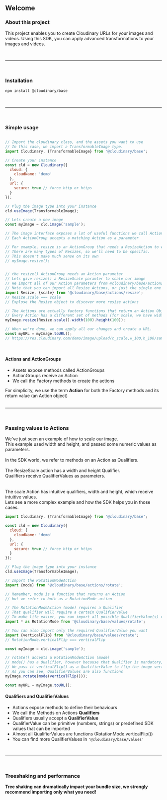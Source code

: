 ## Welcome

### About this project

This project enables you to create Cloudinary URLs for your images and videos.
Using this SDK, you can apply advanced transformations to your images and videos.

<br/>
<hr/>
<br/>

### Installation
```bash
npm install @cloudinary/base 
```

<br/>
<hr/>
<br/>

### Simple usage
```javascript

// Import the cloudinary class, and the assets you want to use
// In this case, we import a TransformableImage type.
import Cloudinary, {TransformableImage} from '@cloudinary/base';

// Create your instance
const cld = new Cloudinary({
  cloud: {
    cloudName: 'demo'
  },
  url: {
    secure: true // force http or https
  }
});

// Plug the image type into your instance
cld.useImage(TransformableImage);

// Lets create a new image
const myImage = cld.image('sample');

// The image interface exposes a lot of useful functions we call ActionGroups
// Each ActionGroup accepts a matching Action as a parameter

// For example, resize is an ActionGroup that needs a ResizeAction to work
// There are many types of Resizes, so we'll need to be specific.
// This doesn't make much sense on its own
// myImage.resize();  


// the resize() ActionGroup needs an Action parameter
// Lets give resize() a ResizeScale paramter to scale our image
// We import all of our Action parameters from @cloudinary/base/actions/{actionGroup}
// Note that you can import all Resize Actions, or just the single one you want
import Resize, {scale} from '@cloudinary/base/actions/resize';
// Resize.scale === scale
// Explose the Resize object to discover more resize actions

// The Actions are actually factory functions that return an Action Object
// Every Action has a different set of methods (for scale, we have width and height)
myImage.resize(Resize.scale().width(100).height(100));

// When we're done, we can apply all our changes and create a URL.
const myURL = myImage.toURL();
// https://res.cloudinary.com/demo/image/upload/c_scale,w_100,h_100/sample
```

<br/>


#### Actions and ActionGroups
- Assets expose methods called ActionGroups
- ActionGroups receive an Action
- We call the Factory methods to create the actions

<div class="alert alert-info" role="alert">
<div>For simplicity, we use the term <b>Action</b> for both the Factory methods and its return value (an Action object)</div>
</div>

<br/>
<hr/>
<br/>

### Passing values to Actions

<div>
We've just seen an example of how to scale our image.<br/>
This example used width and height, and passed some numeric values as parameters.<br/><br/>
In the SDK world, we refer to methods on an Action as Qualifiers.<br/><br/>
The ResizeScale action has a width and height Qualifier.<br/>
Qualifiers receive QualifierValues as parameters.
</div>
<br/><br/>

<div>
The scale Action has intuitive qualifiers, width and height, which receive intuitive values.<br/> 
Lets see a more complex example and how the SDK helps you in those cases.
</div>

```javascript
import Cloudinary, {TransformableImage} from '@cloudinary/base';

const cld = new Cloudinary({
  cloud: {
    cloudName: 'demo'
  },
  url: {
    secure: true // force http or https
  }
});

// Plug the image type into your instance
cld.useImage(TransformableImage);

// Import the RotationModeAction
import {mode} from '@cloudinary/base/actions/rotate';

// Remember, mode is a function that returns an Action
// but we refer to both as a RotationMode action

// The RotationModeAction (mode) requires a Qualifier
// That qualifier will require a certain QualifierValue
// To make life easier, you can import all possible QualifierValue(s) of rotate 
import * as RotationMode from '@cloudinary/base/values/rotate';

// You can also import only the required QualifierValue you want
import {verticalFlip} from '@cloudinary/base/values/rotate';
// RotationMode.verticalFlip === verticalFlip

const myImage = cld.image('sample');

// rotate() accepts a RotationModeAction (mode)
// mode() has a Qualifier, however because that Qualifier is mandatory, we pass it directly to the factory
// We pass it verticalFlip() as a QualifierValue to flip the image vertically
// As you can see, QualifierValues are also functions
myImage.rotate(mode(verticalFlip()));

const myURL = myImage.toURL();
```


#### Qualifiers and QualifierValues
- Actions expose methods to define their behaviours 
- We call the Methods on Actions <b>Qualifiers</b>
- Qualifiers usually accept a <b>QualifierValue</b>
- QualifierValue can be primitive (numbers, strings) or predefined SDK values that can be imported
- Almost all QualifierValues are functions (RotationMode.verticalFlip())
- You can find more QualifierValues in <code>'@cloudinary/base/values'</code>

<br/>
<hr/>
<br/>

### Treeshaking and performance
<div class="alert alert-info" role="alert">
<b>Tree shaking can dramatically impact your bundle size, we strongly recommend importing only what you need!</b>
</div>
